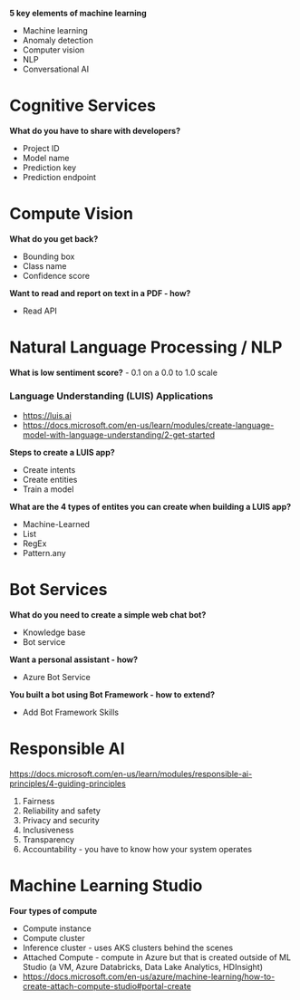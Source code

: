 **5 key elements of machine learning**
- Machine learning
- Anomaly detection
- Computer vision 
- NLP
- Conversational AI

# Cognitive Services

**What do you have to share with developers?**
- Project ID
- Model name
- Prediction key
- Prediction endpoint

# Compute Vision

**What do you get back?**
- Bounding box
- Class name
- Confidence score

**Want to read and report on text in a PDF - how?**
- Read API 

# Natural Language Processing / NLP

**What is low sentiment score?** - 0.1 on a 0.0 to 1.0 scale

### Language Understanding (LUIS) Applications

- https://luis.ai
- https://docs.microsoft.com/en-us/learn/modules/create-language-model-with-language-understanding/2-get-started

**Steps to create a LUIS app?**
- Create intents
- Create entities
- Train a model

**What are the 4 types of entites you can create when building a LUIS app?**
- Machine-Learned
- List
- RegEx
- Pattern.any

# Bot Services 

**What do you need to create a simple web chat bot?**
- Knowledge base
- Bot service

**Want a personal assistant - how?**
- Azure Bot Service

**You built a bot using Bot Framework - how to extend?**
- Add Bot Framework Skills

# Responsible AI

https://docs.microsoft.com/en-us/learn/modules/responsible-ai-principles/4-guiding-principles

1. Fairness
2. Reliability and safety
3. Privacy and security
4. Inclusiveness
5. Transparency
6. Accountability - you have to know how your system operates

# Machine Learning Studio

**Four types of compute**
- Compute instance
- Compute cluster
- Inference cluster - uses AKS clusters behind the scenes
- Attached Compute - compute in Azure but that is created outside of ML Studio (a VM, Azure Databricks, Data Lake Analytics, HDInsight)
- https://docs.microsoft.com/en-us/azure/machine-learning/how-to-create-attach-compute-studio#portal-create
